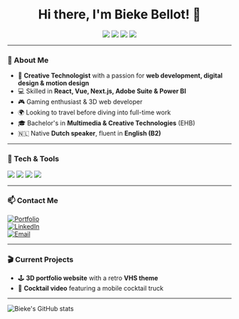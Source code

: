 <h1 align="center">Hi there, I'm Bieke Bellot! 👋</h1>

<p align="center">
  <img src="https://img.shields.io/badge/Frontend-React-blue?style=flat&logo=react" />
  <img src="https://img.shields.io/badge/Frontend-Vue-green?style=flat&logo=vue.js" />
  <img src="https://img.shields.io/badge/Frontend-Next.js-black?style=flat&logo=next.js" />
  <img src="https://img.shields.io/badge/Backend-Node.js-success?style=flat&logo=node.js" />
</p>

---

### 🚀 About Me  
- 🎨 **Creative Technologist** with a passion for **web development, digital design & motion design**  
- 💻 Skilled in **React, Vue, Next.js, Adobe Suite & Power BI**  
- 🎮 Gaming enthusiast & 3D web developer  
- 🌍 Looking to travel before diving into full-time work  
- 🎓 Bachelor's in **Multimedia & Creative Technologies** (EHB)  
- 🇳🇱 Native **Dutch speaker**, fluent in **English (B2)**  

---

### 🔧 Tech & Tools  
<p>
  <img src="https://img.shields.io/badge/Code-JavaScript-blue?style=flat&logo=javascript" />
  <img src="https://img.shields.io/badge/Code-TypeScript-blue?style=flat&logo=typescript" />
  <img src="https://img.shields.io/badge/Design-Adobe%20Suite-orange?style=flat&logo=adobe" />
  <img src="https://img.shields.io/badge/Data-Power%20BI-yellow?style=flat&logo=powerbi" />
</p>

---

### 📫 Contact Me  
[![Portfolio](https://img.shields.io/badge/Portfolio-Visit-lightgrey?style=flat&logo=google-chrome)](jouw-portfolio-url)  
[![LinkedIn](https://img.shields.io/badge/LinkedIn-Connect-blue?style=flat&logo=linkedin)](jouw-linkedin-url)  
[![Email](https://img.shields.io/badge/Email-Contact-red?style=flat&logo=gmail)](mailto:jouw-email)

---

### 🎬 Current Projects  
- 🕹️ **3D portfolio website** with a retro **VHS theme**  
- 🍹 **Cocktail video** featuring a mobile cocktail truck  

---

![Bieke's GitHub stats](https://github-readme-stats.vercel.app/api?username=jouw-github-username&show_icons=true&theme=radical)


<!--
**biekeb/biekeb** is a ✨ _special_ ✨ repository because its `README.md` (this file) appears on your GitHub profile.

Here are some ideas to get you started:

- 🔭 I’m currently working on ...
- 🌱 I’m currently learning ...
- 👯 I’m looking to collaborate on ...
- 🤔 I’m looking for help with ...
- 💬 Ask me about ...
- 📫 How to reach me: ...
- 😄 Pronouns: ...
- ⚡ Fun fact: ...
-->
